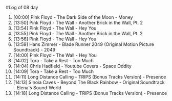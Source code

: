 #Log of 08 day

1. [00:00] Pink Floyd - The Dark Side of the Moon - Money
1. [13:50] Pink Floyd - The Wall - Another Brick in the Wall, Pt. 2
1. [13:54] Pink Floyd - The Wall - Hey You
1. [13:55] Pink Floyd - The Wall - Another Brick in the Wall, Pt. 2
1. [13:56] Pink Floyd - The Wall - Hey You
1. [13:59] Hans Zimmer - Blade Runner 2049 (Original Motion Picture Soundtrack) - 2049
1. [14:00] Pink Floyd - The Wall - Hey You
1. [14:02] Tora - Take a Rest - Too Much
1. [14:04] Chris Hadfield - Youtube Covers - Space Oddity
1. [14:09] Tora - Take a Rest - Too Much
1. [14:11] Long Distance Calling - TRIPS (Bonus Tracks Version) - Presence
1. [14:13] Sinoia Caves - Beyond The Black Rainbow - Original Soundtrack - Elena's Sound-World
1. [14:18] Long Distance Calling - TRIPS (Bonus Tracks Version) - Presence
